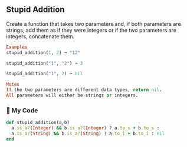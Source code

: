 ## Stupid Addition

Create a function that takes two parameters and, if both parameters are strings, add them as if they were integers or if the two parameters are integers, concatenate them.
```ruby 
Examples
stupid_addition(1, 2) ➞ "12"

stupid_addition("1", "2") ➞ 3

stupid_addition("1", 2) ➞ nil

Notes
If the two parameters are different data types, return nil.
All parameters will either be strings or integers.
```
### 💎 My Code
```ruby
def stupid_addition(a,b)
  a.is_a?(Integer) && b.is_a?(Integer) ? a.to_s + b.to_s :
  a.is_a?(String) && b.is_a?(String) ? a.to_i + b.to_i : nil
end
```

